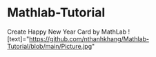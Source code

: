 # Mathlab-Tutorial
Create Happy New Year Card by MathLab
![text]="https://github.com/nthanhkhang/Mathlab-Tutorial/blob/main/Picture.jpg"
